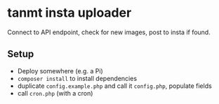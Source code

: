# tanmt insta uploader

Connect to API endpoint, check for new images, post to insta if found.

## Setup

- Deploy somewhere (e.g. a Pi)
- `composer install` to install dependencies
- duplicate `config.example.php` and call it `config.php`, populate fields
- call `cron.php` (with a cron)